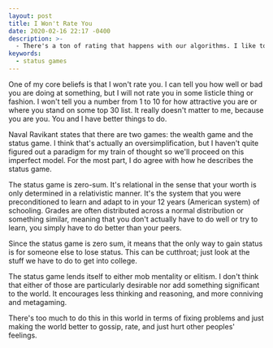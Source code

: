 ```yaml
---
layout: post
title: I Won't Rate You
date: 2020-02-16 22:17 -0400
description: >-
  - There's a ton of rating that happens with our algorithms. I like to think of myself as at least somewhat humanistic, so no I won't rate you. Also, it means that I don't play the status games.
keywords:
  - status games
---
```


One of my core beliefs is that I won't rate you. I can tell you how well or bad you are doing at something, but I will not rate you in some listicle thing or fashion. I won't tell you a number from 1 to 10 for how attractive you are or where you stand on some top 30 list. It really doesn't matter to me, because you are you. You and I have better things to do.

Naval Ravikant states that there are two games: the wealth game and the status game. I think that's actually an oversimplification, but I haven't quite figured out a paradigm for my train of thought so we'll proceed on this imperfect model. For the most part, I do agree with how he describes the status game.

The status game is zero-sum. It's relational in the sense that your worth is only determined in a relativistic manner. It's the system that you were preconditioned to learn and adapt to in your 12 years (American system) of schooling. Grades are often distributed across a normal distribution or something similar, meaning that you don't actually have to do well or try to learn, you simply have to do better than your peers.

Since the status game is zero sum, it means that the only way to gain status is for someone else to lose status. This can be cutthroat; just look at the stuff we have to do to get into college.

The status game lends itself to either mob mentality or elitism. I don't think that either of those are particularly desirable nor add something significant to the world. It encourages less thinking and reasoning, and more conniving and metagaming.

There's too much to do this in this world in terms of fixing problems and just making the world better to gossip, rate, and just hurt other peoples' feelings.
